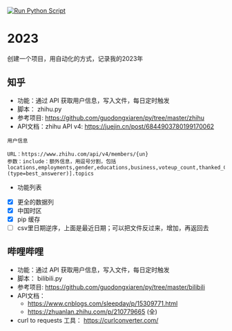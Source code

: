 [![Run Python Script](https://github.com/lmmsoft/2023/actions/workflows/main.yml/badge.svg)](https://github.com/lmmsoft/2023/actions/workflows/main.yml)

# 2023
创建一个项目，用自动化的方式，记录我的2023年

## 知乎
- 功能：通过 API 获取用户信息，写入文件，每日定时触发
- 脚本： zhihu.py
- 参考项目: https://github.com/guodongxiaren/py/tree/master/zhihu
- API文档：zhihu API v4: https://juejin.cn/post/6844903780199170062

```
用户信息
    
URL：https://www.zhihu.com/api/v4/members/{un}
参数：include：额外信息，用逗号分割，包括
locations,employments,gender,educations,business,voteup_count,thanked_Count,follower_count,following_count,cover_url,following_topic_count,following_question_count,following_favlists_count,following_columns_count,avatar_hue,answer_count,articles_count,pins_count,question_count,columns_count,commercial_question_count,favorite_count,favorited_count,logs_count,included_answers_count,included_articles_count,included_text,message_thread_token,account_status,is_active,is_bind_phone,is_force_renamed,is_bind_sina,is_privacy_protected,sina_weibo_url,sina_weibo_name,show_sina_weibo,is_blocking,is_blocked,is_following,is_followed,is_org_createpin_white_user,mutual_followees_count,vote_to_count,vote_from_count,thank_to_count,thank_from_count,thanked_count,description,hosted_live_count,participated_live_count,allow_message,industry_category,org_name,org_homepage,badge[?(type=best_answerer)].topics
```
- 功能列表
- [x] 更全的数据列
- [x] 中国时区
- [x] pip 缓存
- [ ] csv里日期逆序，上面是最近日期；可以把文件反过来，增加，再返回去

## 哔哩哔哩
- 功能：通过 API 获取用户信息，写入文件，每日定时触发
- 脚本： bilibili.py
- 参考项目: https://github.com/guodongxiaren/py/tree/master/bilibili
- API文档：
  - https://www.cnblogs.com/sleepday/p/15309771.html
  - https://zhuanlan.zhihu.com/p/210779665 (全)
- curl to requests 工具： https://curlconverter.com/
